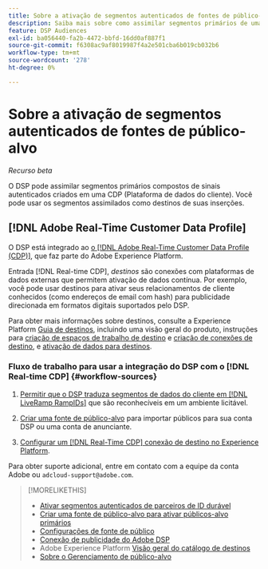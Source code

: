 ```yaml
---
title: Sobre a ativação de segmentos autenticados de fontes de público-alvo
description: Saiba mais sobre como assimilar segmentos primários de uma plataforma de dados do cliente.
feature: DSP Audiences
exl-id: ba056440-fa2b-4472-bbfd-16dd0af887f1
source-git-commit: f6308ac9af8019987f4a2e501cba6b019cb032b6
workflow-type: tm+mt
source-wordcount: '278'
ht-degree: 0%

---
```


# Sobre a ativação de segmentos autenticados de fontes de público-alvo

<!-- Doesn't specifically explain what you can do in our UI -->
*Recurso beta*

O DSP pode assimilar segmentos primários compostos de sinais autenticados criados em uma CDP (Plataforma de dados do cliente). Você pode usar os segmentos assimilados como destinos de suas inserções.

## [!DNL Adobe Real-Time Customer Data Profile]

O DSP está integrado ao [o [!DNL Adobe Real-Time Customer Data Profile (CDP)]](https://experienceleague.adobe.com/docs/experience-platform/rtcdp/overview.html), que faz parte do Adobe Experience Platform.

Entrada [!DNL Real-time CDP], *destinos* são conexões com plataformas de dados externas que permitem ativação de dados contínua. Por exemplo, você pode usar destinos para ativar seus relacionamentos de cliente conhecidos (como endereços de email com hash) para publicidade direcionada em formatos digitais suportados pelo DSP.

Para obter mais informações sobre destinos, consulte a Experience Platform [Guia de destinos](https://experienceleague.adobe.com/docs/experience-platform/destinations/home.html), incluindo uma visão geral do produto, instruções para [criação de espaços de trabalho de destino](https://experienceleague.adobe.com/docs/experience-platform/destinations/ui/destinations-workspace.html) e [criação de conexões de destino](https://experienceleague.adobe.com/docs/experience-platform/destinations/ui/connect-destination.html), e [ativação de dados para destinos](https://experienceleague.adobe.com/docs/experience-platform/destinations/ui/activate/activate-segment-streaming-destinations.html).

### Fluxo de trabalho para usar a integração do DSP com o [!DNL Real-time CDP] {#workflow-sources}

<!-- Make sure that titles make the distinctions clear -- everything can't be "Activate XXX." -->

1. [Permitir que o DSP traduza segmentos de dados do cliente em [!DNL LiveRamp RampIDs]](source-durable-id.md) que são reconhecíveis em um ambiente licitável.<!-- I don't think I need this here: This requires DSP account-level and campaign-level settings to enable segment sharing with [!DNL LiveRamp], which will translate customer data to [!DNL RampIDs] to create targetable segments. Your Adobe Account Team will perform this configuration. -->

1. [Criar uma fonte de público-alvo](source-create.md) para importar públicos para sua conta DSP ou uma conta de anunciante.

1. [Configurar um [!DNL Real-Time CDP] conexão de destino no Experience Platform](https://experienceleague.adobe.com/docs/experience-platform/destinations/catalog/advertising/adobe-advertising-cloud-connection.html).

Para obter suporte adicional, entre em contato com a equipe da conta Adobe ou `adcloud-support@adobe.com`.

>[!MORELIKETHIS]
>
>* [Ativar segmentos autenticados de parceiros de ID durável](source-durable-id.md)
>* [Criar uma fonte de público-alvo para ativar públicos-alvo primários](source-create.md)
>* [Configurações de fonte de público](source-settings.md)
>* [Conexão de publicidade do Adobe DSP](https://experienceleague.adobe.com/docs/experience-platform/destinations/catalog/advertising/adobe-advertising-cloud-connection.html)
>* Adobe Experience Platform [Visão geral do catálogo de destinos](https://experienceleague.adobe.com/docs/experience-platform/destinations/catalog/overview.html)
>* [Sobre o Gerenciamento de público-alvo](/help/dsp/audiences/audience-about.md)

